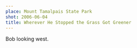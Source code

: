 ```yaml
---
place: Mount Tamalpais State Park
shot: 2006-06-04
title: Wherever He Stopped the Grass Got Greener
---
```


Bob looking west.

